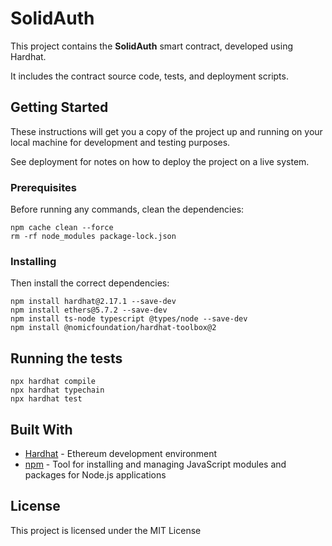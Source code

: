 # SolidAuth

This project contains the **SolidAuth** smart contract, developed using Hardhat.

It includes the contract source code, tests, and deployment scripts.

## Getting Started

These instructions will get you a copy of the project up and running on your local machine for development and testing purposes.

See deployment for notes on how to deploy the project on a live system.

### Prerequisites

Before running any commands, clean the dependencies:

```shell
npm cache clean --force
rm -rf node_modules package-lock.json
```

### Installing

Then install the correct dependencies:

```shell
npm install hardhat@2.17.1 --save-dev
npm install ethers@5.7.2 --save-dev
npm install ts-node typescript @types/node --save-dev
npm install @nomicfoundation/hardhat-toolbox@2
```

## Running the tests

```shell
npx hardhat compile
npx hardhat typechain
npx hardhat test
```

## Built With

* [Hardhat](https://hardhat.org/) - Ethereum development environment
* [npm](https://www.npmjs.com/) - Tool for installing and managing JavaScript modules and packages for Node.js applications

## License

This project is licensed under the MIT License
